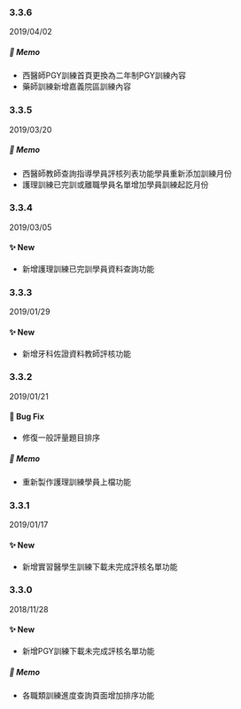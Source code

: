 ### 3.3.6
2019/04/02
##### :memo: Memo
- 西醫師PGY訓練首頁更換為二年制PGY訓練內容
- 藥師訓練新增嘉義院區訓練內容

### 3.3.5
2019/03/20
##### :memo: Memo
- 西醫師教師查詢指導學員評核列表功能學員重新添加訓練月份
- 護理訓練已完訓或離職學員名單增加學員訓練起訖月份

### 3.3.4
2019/03/05
#### :sparkles: New
- 新增護理訓練已完訓學員資料查詢功能

### 3.3.3
2019/01/29
#### :sparkles: New
- 新增牙科佐證資料教師評核功能

### 3.3.2
2019/01/21
#### :construction: Bug Fix
- 修復一般評量題目排序
##### :memo: Memo
- 重新製作護理訓練學員上檔功能

### 3.3.1
2019/01/17
#### :sparkles: New
- 新增實習醫學生訓練下載未完成評核名單功能

### 3.3.0
2018/11/28
#### :sparkles: New
- 新增PGY訓練下載未完成評核名單功能
##### :memo: Memo
- 各職類訓練進度查詢頁面增加排序功能
